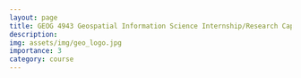 ```yaml
---
layout: page
title: GEOG 4943 Geospatial Information Science Internship/Research Capstone
description: 
img: assets/img/geo_logo.jpg
importance: 3
category: course
---
```


